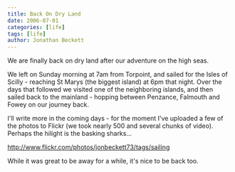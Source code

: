 ```yaml
---
title: Back On Dry Land
date: 2006-07-01
categories: [life]
tags: [life]
author: Jonathan Beckett
---
```


We are finally back on dry land after our adventure on the high seas.

We left on Sunday morning at 7am from Torpoint, and sailed for the Isles of Scilly - reaching St Marys (the biggest island) at 6pm that night. Over the days that followed we visited one of the neighboring islands, and then sailed back to the mainland - hopping between Penzance, Falmouth and Fowey on our journey back.

I'll write more in the coming days - for the moment I've uploaded a few of the photos to Flickr (we took nearly 500 and several chunks of video). Perhaps the hilight is the basking sharks...

http://www.flickr.com/photos/jonbeckett73/tags/sailing

While it was great to be away for a while, it's nice to be back too.